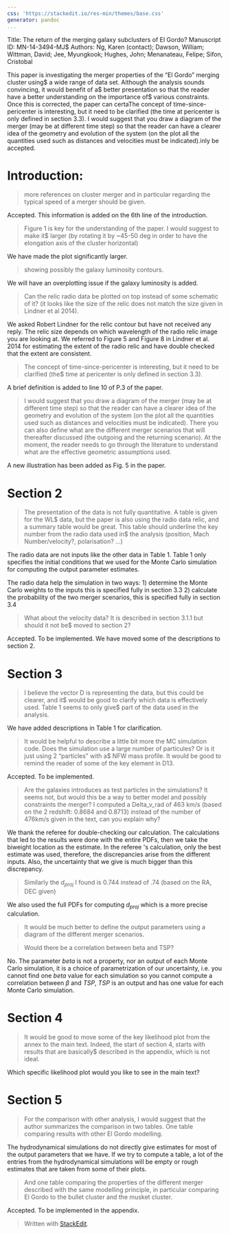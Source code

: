 ```yaml
---
css: 'https://stackedit.io/res-min/themes/base.css'
generator: pandoc
...
```


Title: The return of the merging galaxy subclusters of El Gordo?
Manuscript ID: MN-14-3494-MJ$
Authors: Ng, Karen (contact); Dawson, William; Wittman, David; Jee,
Myungkook; Hughes, John; Menanateau, Felipe; Sifon, Cristobal

This paper is investigating the merger properties of the “El Gordo”
merging cluster using$
a wide range of data set. Although the analysis sounds convincing, it
would benefit of a$
better presentation so that the reader have a better understanding on
the importance of$
various constraints. Once this is corrected, the paper can certaThe
concept of time-since-pericenter is interesting, but it need to be
clarified (the time at pericenter is only defined in section 3.3). I
would suggest that you draw a diagram of the merger (may be at different
time step) so that the reader can have a clearer idea of the geometry
and evolution of the system (on the plot all the quantities used such as
distances and velocities must be indicated).inly be accepted.

Introduction:
=============

> more references on cluster merger and in particular regarding the
> typical speed of a merger should be given.

Accepted. This information is added on the 6th line of the introduction.

> Figure 1 is key for the understanding of the paper. I would suggest to
> make it$
> larger (by rotating it by \~45-50 deg in order to have the elongation
> axis of the cluster horizontal)

We have made the plot significantly larger.

> showing possibly the galaxy luminosity contours.

We will have an overplotting issue if the galaxy luminosity is added.

> Can the relic radio data be plotted on top instead of some schematic
> of it? (it looks like the size of the relic does not match the size
> given in Lindner et al 2014).

We asked Robert Lindner for the relic contour but have not received any
reply. The relic size depends on which wavelength of the radio relic
image you are looking at. We referred to Figure 5 and Figure 8 in
Lindner et al. 2014 for estimating the extent of the radio relic and
have double checked that the extent are consistent.

> The concept of time-since-pericenter is interesting, but it need to be
> clarified (the$
> time at pericenter is only defined in section 3.3).

A brief definition is added to line 10 of P.3 of the paper.

> I would suggest that you draw a diagram of the merger (may be at
> different time step) so that the reader can have a clearer idea of the
> geometry and evolution of the system (on the plot all the quantities
> used such as distances and velocities must be indicated). There you
> can also define what are the different merger scenarios that will
> thereafter discussed (the outgoing and the returning scenario). At the
> moment, the reader needs to go through the literature to understand
> what are the effective geometric assumptions used.

A new illustration has been added as Fig. 5 in the paper. 

Section 2
=========

> The presentation of the data is not fully quantitative. A table is
> given for the WL$
> data, but the paper is also using the radio data relic, and a summary
> table would be great. This table should underline the key number from
> the radio data used in$
> the analysis (position, Mach Number/velocity?, polarisation? ...)

The radio data are not inputs like the other data in Table 1. Table 1
only specifies the initial conditions that we used for the Monte Carlo
simulation for computing the output parameter estimates.

The radio data help the simulation in two ways: 1) determine the Monte
Carlo weights to the inputs this is specified fully in section 3.3 2)
calculate the probability of the two merger scenarios, this is specified
fully in section 3.4

> What about the velocity data? It is described in section 3.1.1 but
> should it not be$
> moved to section 2?

Accepted. To be implemented. We have moved some of the descriptions to
section 2.

Section 3
=========

> I believe the vector D is representing the data, but this could be
> clearer, and it$
> would be good to clarify which data is effectively used. Table 1 seems
> to only give$
> part of the data used in the analysis.

We have added descriptions in Table 1 for clarification.

> It would be helpful to describe a little bit more the MC simulation
> code. Does the simulation use a large number of particules? Or is it
> just using 2 “particles” with a$
> NFW mass profile. It would be good to remind the reader of some of the
> key element in D13.

Accepted. To be implemented.

> Are the galaxies introduces as test particles in the simulations? It
> seems not, but would this be a way to better model and possibly
> constraints the merger? I computed a Delta\_v\_rad of 463 km/s (based
> on the 2 redshift: 0.8684 and 0.8713) instead of the number of 476km/s
> given in the text, can you explain why?

We thank the referee for double-checking our calculation. The
calculations that led to the results were done with the entire PDFs,
then we take the biweight location as the estimate. In the referee 's
calculation, only the best estimate was used, therefore, the
discrepancies arise from the different inputs. Also, the uncertainty
that we give is much bigger than this discrepancy.

> Similarly the $d_{proj}$ I found is 0.744 instead of .74 (based on the
> RA, DEC given)

We also used the full PDFs for computing $d_{proj}$ which is a more
precise calculation.

> It would be much better to define the output parameters using a
> diagram of the different merger scenarios.

> Would there be a correlation between beta and TSP?

No. The parameter $beta$ is not a property, nor an output of each
Monte Carlo simulation, it is a choice of parametrization of our
uncertainty, i.e. you cannot find one $beta$ value for each
simulation so you cannot compute a correlation between $\beta$ and
$TSP$, $TSP$ is an output and has one value for each Monte
Carlo simulation.

Section 4
=========

> It would be good to move some of the key likelihood plot from the
> annex to the main text. Indeed, the start of section 4, starts with
> results that are basically$
> described in the appendix, which is not ideal.

Which specific likelihood plot would you like to see in the main text?

Section 5
=========

> For the comparison with other analysis, I would suggest that the
> author
> summarizes the comparison in two tables. One table comparing results
> with
> other El Gordo modelling.

The hydrodynamical simulations do not directly give estimates for most
of the output parameters that we have. If we try to compute a table, a
lot of the entries from the hydrodynamical simulations will be empty or
rough estimates that are taken from some of their plots.

> And one table comparing the properties of the different merger
> described with the same modelling principle, in particular
> comparing El Gordo to the bullet cluster and the musket cluster.

Accepted. To be implemented in the appendix.

> Written with [StackEdit](https://stackedit.io/).
